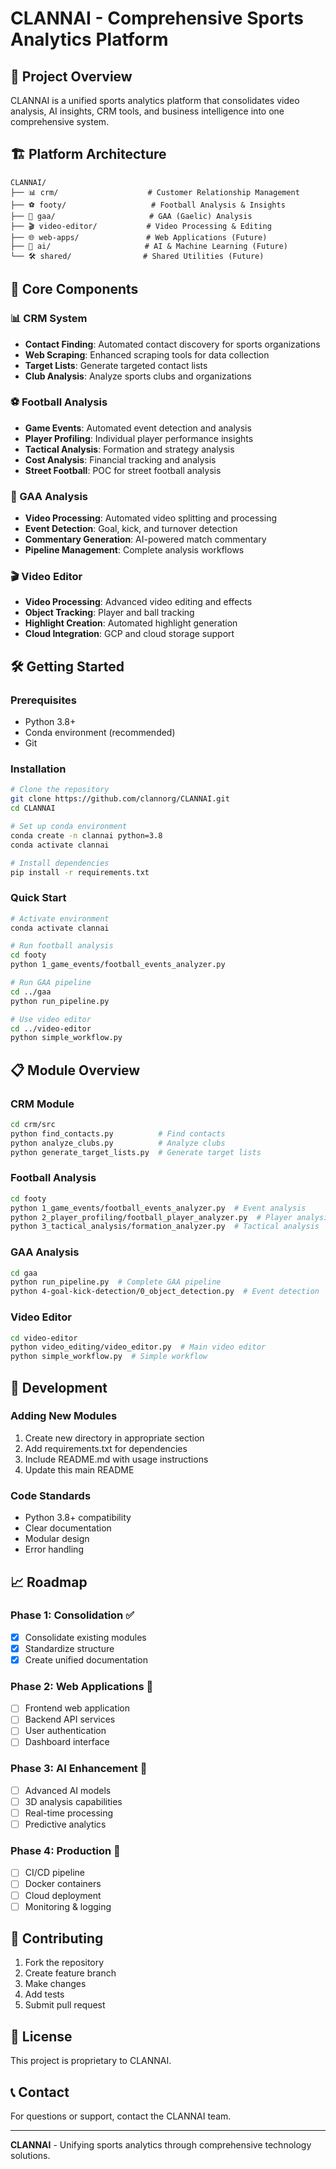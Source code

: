 # CLANNAI - Comprehensive Sports Analytics Platform

## 🎯 **Project Overview**

CLANNAI is a unified sports analytics platform that consolidates video analysis, AI insights, CRM tools, and business intelligence into one comprehensive system.

## 🏗️ **Platform Architecture**

```
CLANNAI/
├── 📊 crm/                    # Customer Relationship Management
├── ⚽ footy/                   # Football Analysis & Insights
├── 🏐 gaa/                     # GAA (Gaelic) Analysis
├── 🎬 video-editor/           # Video Processing & Editing
├── 🌐 web-apps/               # Web Applications (Future)
├── 🤖 ai/                     # AI & Machine Learning (Future)
└── 🛠️ shared/                # Shared Utilities (Future)
```

## 🚀 **Core Components**

### **📊 CRM System**
- **Contact Finding**: Automated contact discovery for sports organizations
- **Web Scraping**: Enhanced scraping tools for data collection
- **Target Lists**: Generate targeted contact lists
- **Club Analysis**: Analyze sports clubs and organizations

### **⚽ Football Analysis**
- **Game Events**: Automated event detection and analysis
- **Player Profiling**: Individual player performance insights
- **Tactical Analysis**: Formation and strategy analysis
- **Cost Analysis**: Financial tracking and analysis
- **Street Football**: POC for street football analysis

### **🏐 GAA Analysis**
- **Video Processing**: Automated video splitting and processing
- **Event Detection**: Goal, kick, and turnover detection
- **Commentary Generation**: AI-powered match commentary
- **Pipeline Management**: Complete analysis workflows

### **🎬 Video Editor**
- **Video Processing**: Advanced video editing and effects
- **Object Tracking**: Player and ball tracking
- **Highlight Creation**: Automated highlight generation
- **Cloud Integration**: GCP and cloud storage support

## 🛠️ **Getting Started**

### **Prerequisites**
- Python 3.8+
- Conda environment (recommended)
- Git

### **Installation**
```bash
# Clone the repository
git clone https://github.com/clannorg/CLANNAI.git
cd CLANNAI

# Set up conda environment
conda create -n clannai python=3.8
conda activate clannai

# Install dependencies
pip install -r requirements.txt
```

### **Quick Start**
```bash
# Activate environment
conda activate clannai

# Run football analysis
cd footy
python 1_game_events/football_events_analyzer.py

# Run GAA pipeline
cd ../gaa
python run_pipeline.py

# Use video editor
cd ../video-editor
python simple_workflow.py
```

## 📋 **Module Overview**

### **CRM Module**
```bash
cd crm/src
python find_contacts.py          # Find contacts
python analyze_clubs.py          # Analyze clubs
python generate_target_lists.py  # Generate target lists
```

### **Football Analysis**
```bash
cd footy
python 1_game_events/football_events_analyzer.py  # Event analysis
python 2_player_profiling/football_player_analyzer.py  # Player analysis
python 3_tactical_analysis/formation_analyzer.py  # Tactical analysis
```

### **GAA Analysis**
```bash
cd gaa
python run_pipeline.py  # Complete GAA pipeline
python 4-goal-kick-detection/0_object_detection.py  # Event detection
```

### **Video Editor**
```bash
cd video-editor
python video_editing/video_editor.py  # Main video editor
python simple_workflow.py  # Simple workflow
```

## 🔧 **Development**

### **Adding New Modules**
1. Create new directory in appropriate section
2. Add requirements.txt for dependencies
3. Include README.md with usage instructions
4. Update this main README

### **Code Standards**
- Python 3.8+ compatibility
- Clear documentation
- Modular design
- Error handling

## 📈 **Roadmap**

### **Phase 1: Consolidation** ✅
- [x] Consolidate existing modules
- [x] Standardize structure
- [x] Create unified documentation

### **Phase 2: Web Applications** 🚧
- [ ] Frontend web application
- [ ] Backend API services
- [ ] User authentication
- [ ] Dashboard interface

### **Phase 3: AI Enhancement** 🚧
- [ ] Advanced AI models
- [ ] 3D analysis capabilities
- [ ] Real-time processing
- [ ] Predictive analytics

### **Phase 4: Production** 🚧
- [ ] CI/CD pipeline
- [ ] Docker containers
- [ ] Cloud deployment
- [ ] Monitoring & logging

## 🤝 **Contributing**

1. Fork the repository
2. Create feature branch
3. Make changes
4. Add tests
5. Submit pull request

## 📄 **License**

This project is proprietary to CLANNAI.

## 📞 **Contact**

For questions or support, contact the CLANNAI team.

---

**CLANNAI** - Unifying sports analytics through comprehensive technology solutions. 